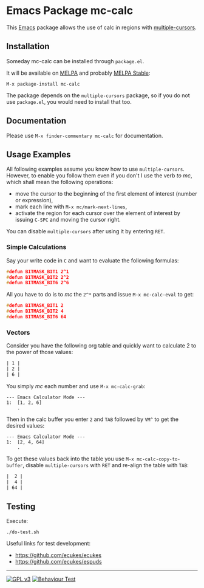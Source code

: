 # Emacs Package mc-calc

This [Emacs](https://www.gnu.org/software/emacs/) package allows the use of calc in regions with [multiple-cursors](https://github.com/magnars/multiple-cursors.el).

## Installation

Someday mc-calc can be installed through `package.el`.

It will be available on [MELPA](http://melpa.org/) and probably [MELPA Stable](http://stable.melpa.org):

```emacs.desktop
M-x package-install mc-calc
```

The package depends on the `multiple-cursors` package, so if you do not use
`package.el`, you would need to install that too.

## Documentation

Please use `M-x finder-commentary mc-calc` for documentation.

## Usage Examples

All following examples assume you know how to use `multiple-cursors`.
However, to enable you follow them even if you don't I use the verb *to mc*, which shall mean the following operations:

- move the cursor to the beginning of the first element of interest (number or expression),
- mark each line with `M-x mc/mark-next-lines`,
- activate the region for each cursor over the element of interest by issuing `C-SPC` and moving the cursor right.

You can disable `multiple-cursors` after using it by entering `RET`.

### Simple Calculations

Say your write code in `C` and want to evaluate the following formulas:

```c
#defun BITMASK_BIT1 2^1
#defun BITMASK_BIT2 2^2
#defun BITMASK_BIT6 2^6
```

All you have to do is to *mc* the `2^*` parts and issue `M-x mc-calc-eval` to get:

```c
#defun BITMASK_BIT1 2
#defun BITMASK_BIT2 4
#defun BITMASK_BIT6 64
```

### Vectors

Consider you have the following org table and quickly want to calculate 2 to the power of those values:

```org
| 1 |
| 2 |
| 6 |
```

You simply *mc* each number and use `M-x mc-calc-grab`:

```text
--- Emacs Calculator Mode ---
1:  [1, 2, 6]
    .
```

Then in the calc buffer you enter `2` and `TAB` followed by `VM^` to get the desired values:

```text
--- Emacs Calculator Mode ---
1:  [2, 4, 64]
    .
```

To get these values back into the table you use `M-x mc-calc-copy-to-buffer`, disable `multiple-cursors` with `RET` and re-align the table with `TAB`:

```org
|  2 |
|  4 |
| 64 |
```

## Testing

Execute:

```shell
./do-test.sh
```

Useful links for test development:

-   <https://github.com/ecukes/ecukes>
-   <https://github.com/ecukes/espuds>

***
[![GPL v3](https://img.shields.io/badge/license-GPL_v3-green.svg)](http://www.gnu.org/licenses/gpl-3.0.txt)
[![Behaviour Test](https://github.com/hatheroldev/mc-calc/workflows/Behaviour%20Test/badge.svg)](https://github.com/hatheroldev/mc-calc/actions?query=workflow%3A%22Behaviour+Test%22)
